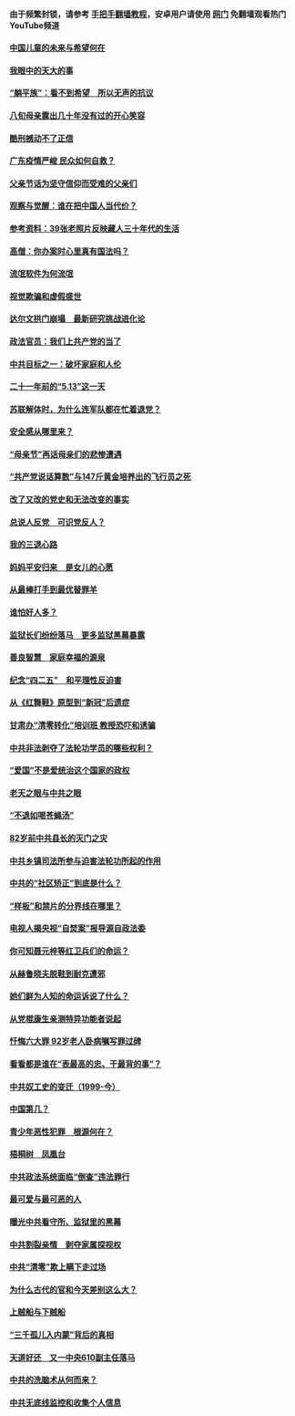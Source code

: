 #### 由于频繁封锁，请参考 [手把手翻墙教程](https://github.com/gfw-breaker/guides/wiki/)，安卓用户请使用 [网门](https://github.com/gfw-breaker/nogfw/blob/master/dl.md?t=07061800) 免翻墙观看热门YouTube频道 

#### [中国儿童的未来与希望何在](../pages/19/427680.md?t=07061800) 

#### [我眼中的天大的事](../pages/19/427619.md?t=07061800) 

#### [“躺平族”：看不到希望　所以无声的抗议](../pages/19/427464.md?t=07061800) 

#### [八旬母亲露出几十年没有过的开心笑容](../pages/19/427429.md?t=07061800) 

#### [酷刑撼动不了正信](../pages/19/427414.md?t=07061800) 

#### [广东疫情严峻 民众如何自救？](../pages/19/427311.md?t=07061800) 

#### [父亲节话为坚守信仰而受难的父亲们](../pages/19/427033.md?t=07061800) 

#### [观察与觉醒：谁在把中国人当代价？](../pages/19/426987.md?t=07061800) 

#### [参考资料：39张老照片反映藏人三十年代的生活](../pages/19/426471.md?t=07061800) 

#### [高僧：你办案时心里真有国法吗？](../pages/19/426530.md?t=07061800) 

#### [流氓软件为何流氓](../pages/19/426531.md?t=07061800) 

#### [视觉欺骗和虚假盛世](../pages/19/426443.md?t=07061800) 

#### [达尔文拱门崩塌　最新研究挑战进化论](../pages/19/426009.md?t=07061800) 

#### [政法官员：我们上共产党的当了](../pages/19/425351.md?t=07061800) 

#### [中共目标之一：破坏家庭和人伦](../pages/19/424454.md?t=07061800) 

#### [二十一年前的“5.13”这一天](../pages/19/424814.md?t=07061800) 

#### [苏联解体时，为什么连军队都在忙着退党？](../pages/19/424335.md?t=07061800) 

#### [安全感从哪里来？](../pages/19/424336.md?t=07061800) 

#### [“母亲节”再话母亲们的悲惨遭遇](../pages/19/424234.md?t=07061800) 

#### [“共产党说话算数”与147斤黄金培养出的飞行员之死](../pages/19/424115.md?t=07061800) 

#### [改了又改的党史和无法改变的事实](../pages/19/424037.md?t=07061800) 

#### [总说人反党　可识党反人？](../pages/19/423820.md?t=07061800) 

#### [我的三退心路](../pages/19/423876.md?t=07061800) 

#### [妈妈平安归来　是女儿的心愿](../pages/19/423947.md?t=07061800) 

#### [从最棒打手到最优替罪羊](../pages/19/423819.md?t=07061800) 

#### [谁怕好人多？](../pages/19/423774.md?t=07061800) 

#### [监狱长们纷纷落马　更多监狱黑幕暴露](../pages/19/423787.md?t=07061800) 

#### [善良智慧　家庭幸福的源泉](../pages/19/423632.md?t=07061800) 

#### [纪念“四二五”　和平理性反迫害](../pages/19/423660.md?t=07061800) 

#### [从《红舞鞋》原型到“新冠”后遗症](../pages/19/423509.md?t=07061800) 

#### [甘肃办“清零转化”培训班 教授恐吓和诱骗](../pages/19/423498.md?t=07061800) 

#### [中共非法剥夺了法轮功学员的哪些权利？](../pages/19/423392.md?t=07061800) 

#### [“爱国”不是爱统治这个国家的政权](../pages/19/423029.md?t=07061800) 

#### [老天之眼与中共之眼](../pages/19/423378.md?t=07061800) 

#### [“不退如喝苍蝇汤”](../pages/19/423287.md?t=07061800) 

#### [82岁前中共县长的灭门之灾](../pages/19/423055.md?t=07061800) 

#### [中共乡镇司法所参与迫害法轮功所起的作用](../pages/19/423064.md?t=07061800) 

#### [中共的“社区矫正”到底是什么？](../pages/19/422870.md?t=07061800) 

#### [“样板”和禁片的分界线在哪里？](../pages/19/422704.md?t=07061800) 

#### [电视人揭央视“自焚案”报导源自政法委](../pages/19/422770.md?t=07061800) 

#### [你可知聂元梓等红卫兵们的命运？](../pages/19/422848.md?t=07061800) 

#### [从赫鲁晓夫脱鞋到耐克遭邪](../pages/19/422826.md?t=07061800) 

#### [她们鲜为人知的命运诉说了什么？](../pages/19/422754.md?t=07061800) 

#### [从党棍康生亲测特异功能者说起](../pages/19/422657.md?t=07061800) 

#### [忏悔六大罪 92岁老人卧病嘱写罪过碑](../pages/19/422750.md?t=07061800) 

#### [看看都是谁在“表最高的忠、干最背的事”？](../pages/19/422703.md?t=07061800) 

#### [中共奴工史的变迁（1999-今）](../pages/19/422656.md?t=07061800) 

#### [中国第几？](../pages/19/422496.md?t=07061800) 

#### [青少年恶性犯罪　根源何在？](../pages/19/422449.md?t=07061800) 

#### [梧桐树　凤凰台](../pages/19/422442.md?t=07061800) 

#### [中共政法系统面临“倒查”违法罪行](../pages/19/422497.md?t=07061800) 

#### [最可爱与最可恶的人](../pages/19/422448.md?t=07061800) 

#### [曝光中共看守所、监狱里的黑幕](../pages/19/422390.md?t=07061800) 

#### [中共割裂亲情　剥夺家属探视权](../pages/19/422364.md?t=07061800) 

#### [中共“清零”欺上瞒下走过场](../pages/19/422306.md?t=07061800) 

#### [为什么古代的官和今天差别这么大？](../pages/19/422228.md?t=07061800) 

#### [上贼船与下贼船](../pages/19/422276.md?t=07061800) 

#### [“三千孤儿入内蒙”背后的真相](../pages/19/422229.md?t=07061800) 

#### [天道好还　又一中央610副主任落马](../pages/19/422155.md?t=07061800) 

#### [中共的洗脑术从何而来？](../pages/19/422154.md?t=07061800) 

#### [中共无底线监控和收集个人信息](../pages/19/422039.md?t=07061800) 

